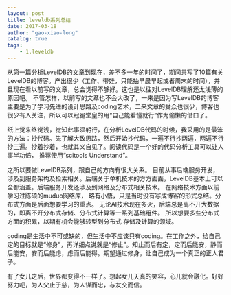 ```yaml
---                                                                                                    
layout: post                                                                                           
title: leveldb系列总结                                                                   
date: 2017-03-18                                                                                       
author: "gao-xiao-long"                                                                                
catalog: true                                                                                          
tags:                                                                                                  
    - 1.leveldb                                                                                          
---             
```


从第一篇分析LevelDB的文章到现在，差不多一年的时间了，期间共写了10篇有关LevelDB的博客。产出很少（工作、带娃，只能抽早晨早起或者周末的时间），并且现在看以前写的文章，总会觉得不够好。这也是以往对LevelDB理解还太浅薄的原因吧。 不管怎样，以前写的文章也不会大改了，一来是因为写LevelDB的博客主要是为了学习先进的设计思路及coding艺术，二来文章的受众也很少，博客也很少有人关注，所以可以冠冕堂皇的用“自己能看懂就行”作为偷懒的借口了。

纸上觉来终觉浅，觉知此事须躬行，在分析LevelDB代码的时候，我采用的是最笨的方法：抄代码。先了解大致思路，然后开始抄代码，一遍不行抄两遍，两遍不行抄三遍。抄着抄着，也就其义自见了。阅读代码是一个好的代码分析工具可以让人事半功倍，
推荐使用“scitools Understand”。

之所以要做LevelDB系列，跟自己的方向有很大关系。 目前从事后端服务开发，涉及到服务架构及检索相关。后端关于单机技术的方方面面，LevelDB基本上可以全都涵盖。后端服务开发还涉及到网络及分布式相关技术。 在网络技术方面以前学习过陈硕的muduo网络库，
略有小悟，只是当时没有写成博客的形式总结。分布式方面是后面想要学习的重点。 无论AI技术现在多火，后端总是离不开大数据的，即离不开分布式存储、分布式计算等一系列基础组件。 所以想要多些分布式方面的积累，以期有机会能够转型到分布式
存储及计算的领域。

coding是生活中不可或缺的，但生活中不应该只有coding。在工作之外，给自己定的目标就是“修身”，再详细点说就是“修止”。知止而后有定，定而后能安，静而后能安，安而后能虑，虑而后能得。期望通过修身，让自己成为一个真正的正人君子。

有了女儿之后，世界都变得不一样了。想起女儿天真的笑容，心儿就会融化。好好努力吧，为人父止于慈，为人谋而忠，与友交而信。
